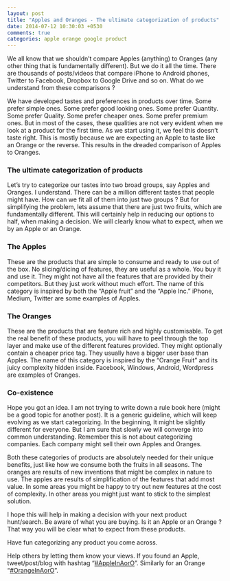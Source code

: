 ```yaml
---
layout: post
title: "Apples and Oranges - The ultimate categorization of products"
date: 2014-07-12 10:30:03 +0530
comments: true
categories: apple orange google product
---
```


We all know that we shouldn’t compare Apples (anything) to Oranges (any other thing that is fundamentally different). But we do it all the time. There are thousands of posts/videos that compare iPhone to Android phones, Twitter to Facebook, Dropbox to Google Drive and so on. What do we understand from these comparisons ?

We have developed tastes and preferences in products over time. Some prefer simple ones. Some prefer good looking ones. Some prefer Quantity. Some prefer Quality. Some prefer cheaper ones. Some prefer premium ones. But in most of the cases, these qualities are not very evident when we look at a product for the first time. As we start using it, we feel this doesn’t taste right. This is mostly because we are expecting an Apple to taste like an Orange or the reverse. This results in the dreaded comparison of Apples to Oranges.

### The ultimate categorization of products

Let’s try to categorize our tastes into two broad groups, say Apples and Oranges. I understand. There can be a million different tastes that people might have. How can we fit all of them into just two groups ? But for simplifying the problem, lets assume that there are just two fruits, which are fundamentally different. This will certainly help in reducing our options to half, when making a decision. We will clearly know what to expect, when we by an Apple or an Orange.

### The Apples

These are the products that are simple to consume and ready to use out of the box. No slicing/dicing of features, they are useful as a whole. You buy it and use it. They might not have all the features that are provided by their competitors. But they just work without much effort. The name of this category is inspired by both the “Apple fruit” and the “Apple Inc.” iPhone, Medium, Twitter are some examples of Apples.

### The Oranges

These are the products that are feature rich and highly customisable. To get the real benefit of these products, you will have to peel through the top layer and make use of the different features provided. They might optionally contain a cheaper price tag. They usually have a bigger user base than Apples. The name of this category is inspired by the “Orange Fruit” and its juicy complexity hidden inside. Facebook, Windows, Android, Wordpress are examples of Oranges.

### Co-existence

Hope you got an idea. I am not trying to write down a rule book here (might be a good topic for another post). It is a generic guideline, which will keep evolving as we start categorizing. In the beginning, It might be slightly different for everyone. But I am sure that slowly we will converge into common understanding. Remember this is not about categorizing companies. Each company might sell their own Apples and Oranges.

Both these categories of products are absolutely needed for their unique benefits, just like how we consume both the fruits in all seasons. The oranges are results of new inventions that might be complex in nature to use. The apples are results of simplification of the features that add most value. In some areas you might be happy to try out new features at the cost of complexity. In other areas you might just want to stick to the simplest solution.

I hope this will help in making a decision with your next product hunt/search. Be aware of what you are buying. Is it an Apple or an Orange ? That way you will be clear what to expect from these products.

Have fun categorizing any product you come across.

Help others by letting them know your views. If you found an Apple, tweet/post/blog with hashtag “[\#AppleInAorO][1]”. Similarly for an Orange “[\#OrangeInAorO][2]”.

[1]:	https://twitter.com/search?q=%23AppleInAorO
[2]:	https://twitter.com/search?q=%23OrangeInAorO
